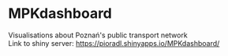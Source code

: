 # MPKdashboard
Visualisations about Poznań's public transport network <br>
Link to shiny server: https://pioradl.shinyapps.io/MPKdashboard/
